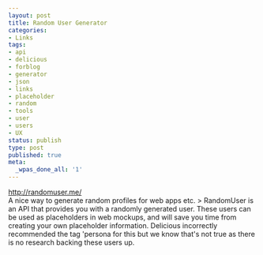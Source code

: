 ```yaml
---
layout: post
title: Random User Generator
categories:
- Links
tags:
- api
- delicious
- forblog
- generator
- json
- links
- placeholder
- random
- tools
- user
- users
- UX
status: publish
type: post
published: true
meta:
  _wpas_done_all: '1'
---
```

<p><a href="http://randomuser.me/">http://randomuser.me/</a><br />
A nice way to generate random profiles for web apps etc. &gt; RandomUser is an API that provides you with a randomly generated user. These users can be used as placeholders in web mockups, and will save you time from creating your own placeholder information. Delicious incorrectly recommended the tag 'persona for this but we know that's not true as there is no research backing these users up.</p>
